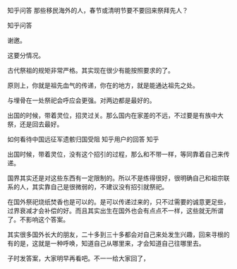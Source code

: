  
 知乎问答 那些移民海外的人，春节或清明节要不要回来祭拜先人？ 
 
 
 
 
 
 知乎问答 
 
 

 

 谢邀。

 

 这要分情况。

 

 古代祭祖的规矩非常严格。其实现在很少有能按照要求的了。

 

 原则上，你就是祖先血气的传递，你在的地方，就是能通达祖先之处。

 

 与埋骨在一处祭祀会呼应会更强。对两边都是最好的。

 

 出国的时候，带着灵位，招灵过关。那么国内在家差的不远，不过要是有族中大祭，还是回去最好。

 如何看待中国远征军遗骸归国受阻 知乎用户的回答 知乎 

 

 出国时候，带着灵位，没有这个招引的过程，那么和不带一样，等同靠着自己来传递。

 

 国界其实还是对这些东西有一定限制的。所以不是练得很好，很明确自己和祖宗联系的人，其实靠自己是很微弱的，不建议没有招引就祭祀。

 

 在国外祭祀烧纸焚香也是可以的。是可以传递过来的，只不过需要的诚意更足些，过界衰减才会补偿的好。而且其实出生在国外也会有点点不一样，这些就无所谓了。不影响这个答案。

 

 其实很多国外长大的朋友，二十多到三十多都会对自己来处发生兴趣，回来寻根的有的是，这就是一种呼唤，知道自己从哪里来，才会知道自己往哪里去。

 

 

 子时发答案，大家明早再看吧。不一一给大家回了， 